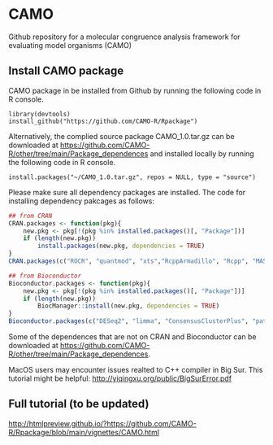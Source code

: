 # CAMO
Github repository for a molecular congruence analysis framework for evaluating model organisms (CAMO)


## Install CAMO package
CAMO package in be installed from Github by running the following code in R console.

```{R}
library(devtools)
install_github("https://github.com/CAMO-R/Rpackage") 
```
Alternatively, the complied source package CAMO_1.0.tar.gz can be downloaded at https://github.com/CAMO-R/other/tree/main/Package_dependences and installed locally by running the following code in R console.

```{R}
install.packages("~/CAMO_1.0.tar.gz", repos = NULL, type = "source")
```


Please make sure all dependency packages are installed. The code for installing dependency pakcages as follows:
```R
## from CRAN
CRAN.packages <- function(pkg){
    new.pkg <- pkg[!(pkg %in% installed.packages()[, "Package"])]
    if (length(new.pkg)) 
        install.packages(new.pkg, dependencies = TRUE)
}
CRAN.packages(c("ROCR", "quantmod", "xts","RcppArmadillo", "Rcpp", "MASS", "parallel", "devtools", "methods", "igraph", "gridExtra", "grid", "ggplot2", "gplots", "reticulate"))

## from Bioconductor
Bioconductor.packages <- function(pkg){
    new.pkg <- pkg[!(pkg %in% installed.packages()[, "Package"])]
    if (length(new.pkg)) 
        BiocManager::install(new.pkg, dependencies = TRUE)
}
Bioconductor.packages(c("DESeq2", "limma", "ConsensusClusterPlus", "pathview", "KEGGgraph", "KEGGREST", "org.Hs.eg.db", "org.Mm.eg.db", "org.Rn.eg.db", "org.Dm.eg.db", "reactome.db"))
```

Some of the dependences that are not on CRAN and Bioconductor can be downloaded at https://github.com/CAMO-R/other/tree/main/Package_dependences.

MacOS users may encounter issues realted to C++ compiler in Big Sur. This tutorial might be helpful: http://yiqingxu.org/public/BigSurError.pdf


## Full tutorial (to be updated)


http://htmlpreview.github.io/?https://github.com/CAMO-R/Rpackage/blob/main/vignettes/CAMO.html

